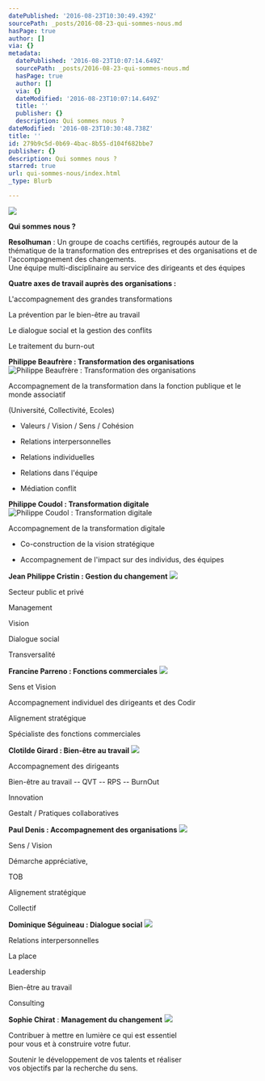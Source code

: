 ```yaml
---
datePublished: '2016-08-23T10:30:49.439Z'
sourcePath: _posts/2016-08-23-qui-sommes-nous.md
hasPage: true
author: []
via: {}
metadata:
  datePublished: '2016-08-23T10:07:14.649Z'
  sourcePath: _posts/2016-08-23-qui-sommes-nous.md
  hasPage: true
  author: []
  via: {}
  dateModified: '2016-08-23T10:07:14.649Z'
  title: ''
  publisher: {}
  description: Qui sommes nous ?
dateModified: '2016-08-23T10:30:48.738Z'
title: ''
id: 279b9c5d-0b69-4bac-8b55-d104f682bbe7
publisher: {}
description: Qui sommes nous ?
starred: true
url: qui-sommes-nous/index.html
_type: Blurb

---
```

![](https://the-grid-user-content.s3-us-west-2.amazonaws.com/8b571c5b-a4a3-4bad-af1d-42bdd43b28fb.jpg)

**Qui sommes nous ?**

**Resolhuman** : Un groupe de coachs certifiés, regroupés autour de la thématique de la transformation des entreprises et des organisations et de l'accompagnement des changements.   
Une équipe multi-disciplinaire au service des dirigeants et des équipes

**Quatre axes de travail auprès des organisations :**

L'accompagnement des grandes transformations

La prévention par le bien-être au travail

Le dialogue social et la gestion des conflits

Le traitement du burn-out

**Philippe Beaufrère : Transformation des organisations**
![Philippe Beaufrère : Transformation des organisations](https://the-grid-user-content.s3-us-west-2.amazonaws.com/346c63cb-9437-439c-b4d6-62a2357d66fa.jpg)

Accompagnement de la transformation dans la fonction publique et le monde associatif

(Université, Collectivité, Ecoles)

- Valeurs / Vision / Sens / Cohésion

- Relations interpersonnelles

- Relations individuelles

- Relations dans l'équipe

- Médiation conflit

**Philippe Coudol : Transformation digitale**
![Philippe Coudol : Transformation digitale](https://the-grid-user-content.s3-us-west-2.amazonaws.com/2da0bebf-1932-4ed5-a0c0-f2e41d4f5ecb.jpg)

Accompagnement de la transformation digitale

- Co-construction de la vision stratégique

- Accompagnement de l'impact sur des individus, des équipes

**Jean Philippe Cristin : Gestion du changement**
![](https://the-grid-user-content.s3-us-west-2.amazonaws.com/f842dd96-b52d-42a2-b12d-96de80e1e832.jpg)

Secteur public et privé

Management

Vision

Dialogue social

Transversalité

**Francine Parreno : Fonctions commerciales**
![](https://the-grid-user-content.s3-us-west-2.amazonaws.com/b0b5ef82-0798-4760-af59-eb4bb5ada40d.jpg)

Sens et Vision

Accompagnement individuel des dirigeants et des Codir

Alignement stratégique

Spécialiste des fonctions commerciales

**Clotilde Girard : Bien-être au travail**
![](https://the-grid-user-content.s3-us-west-2.amazonaws.com/c67ccc03-649c-4efd-a683-c502a1f9ed24.jpg)

Accompagnement des dirigeants

Bien-être au travail -- QVT -- RPS -- BurnOut

Innovation

Gestalt / Pratiques collaboratives

**Paul Denis : Accompagnement des organisations**
![](https://the-grid-user-content.s3-us-west-2.amazonaws.com/f42314c8-ce06-4bf8-9d47-cc66d054ccba.jpg)

Sens / Vision

Démarche appréciative,

TOB

Alignement stratégique

Collectif

**Dominique Séguineau : Dialogue social**
![](https://the-grid-user-content.s3-us-west-2.amazonaws.com/69c1cdb3-8234-4d43-9e83-2d85bb81b52d.jpg)

Relations interpersonnelles

La place

Leadership

Bien-être au travail

Consulting

**Sophie Chirat** : **Management du changement**
![](https://the-grid-user-content.s3-us-west-2.amazonaws.com/009beac6-47db-49d3-80d7-0b8d1da89f54.jpg)

Contribuer à mettre en lumière ce qui est essentiel  
pour vous et à construire votre futur.

Soutenir le développement de vos talents et réaliser  
vos objectifs par la recherche du sens.